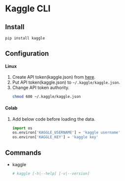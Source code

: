 Kaggle CLI
==========

Install
-------
```sh
pip install kaggle
```

Configuration
-------------
#### Linux
1. Create API token(kaggle.json) from [here](https://www.kaggle.com/grumyo99999/account?isEditing=False).
2. Put API token(kaggle.json) to `~/.kaggle/kaggle.json`.
3. Change API token authority.
    ```sh
    chmod 600 ~/.kaggle/kaggle.json
    ```
#### Colab
1. Add below code before loading the data.
    ```python
    import os
    os.environ['KAGGLE_USERNAME'] = 'kaggle username'
    os.environ['KAGGLE_KEY'] = 'kaggle key'
    ```

Commands
--------
- kaggle
    ```sh
    # kaggle [-h|--help] [-v|--version]
    ```